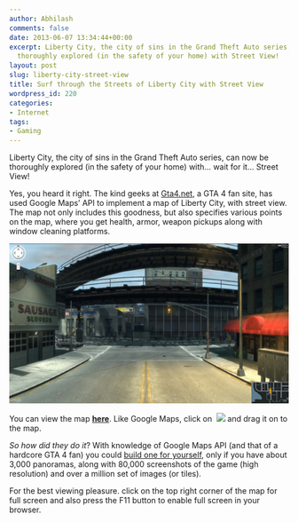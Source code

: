 ```yaml
---
author: Abhilash
comments: false
date: 2013-06-07 13:34:44+00:00
excerpt: Liberty City, the city of sins in the Grand Theft Auto series, can now be
  thoroughly explored (in the safety of your home) with Street View!
layout: post
slug: liberty-city-street-view
title: Surf through the Streets of Liberty City with Street View
wordpress_id: 220
categories:
- Internet
tags:
- Gaming
---
```


Liberty City, the city of sins in the Grand Theft Auto series, can now be thoroughly explored (in the safety of your home) with… wait for it… Street View!

Yes, you heard it right. The kind geeks at [Gta4.net](http://www.gta4.net), a GTA 4 fan site, has used Google Maps’ API to implement a map of Liberty City, with street view. The map not only includes this goodness, but also specifies various points on the map, where you get health, armor, weapon pickups along with window cleaning platforms.

![gta4-street-view](images/gta4-street-view.png)

You can view the map **[here](http://www.gta4.net/map/)**. Like Google Maps, click on  ![](http://media.gtanet.com/gta4/images/streetview/streetview-marker.png) and drag it on to the map.

_So how did they do it_? With knowledge of Google Maps API (and that of a hardcore GTA 4 fan) you could [build one for yourself](http://www.gtaforums.com/index.php?showtopic=476068), only if you have about 3,000 panoramas, along with 80,000 screenshots of the game (high resolution) and over a million set of images (or tiles).

For the best viewing pleasure. click on the top right corner of the map for full screen and also press the F11 button to enable full screen in your browser.
